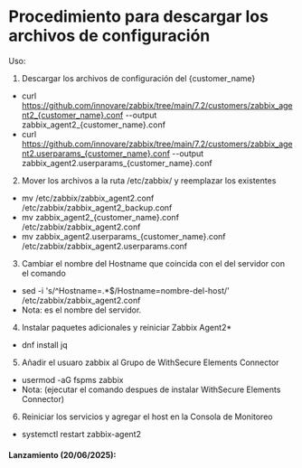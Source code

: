 # Procedimiento para descargar los archivos de configuración

Uso:
1. Descargar los archivos de configuración del {customer_name}
* curl https://github.com/innovare/zabbix/tree/main/7.2/customers/zabbix_agent2_{customer_name}.conf --output zabbix_agent2_{customer_name}.conf
* curl https://github.com/innovare/zabbix/tree/main/7.2/customers/zabbix_agent2.userparams_{customer_name}.conf --output zabbix_agent2.userparams_{customer_name}.conf

2. Mover los archivos a la ruta /etc/zabbix/ y reemplazar los existentes
* mv /etc/zabbix/zabbix_agent2.conf /etc/zabbix/zabbix_agent2_backup.conf
* mv zabbix_agent2_{customer_name}.conf /etc/zabbix/zabbix_agent2.conf
* mv zabbix_agent2.userparams_{customer_name}.conf /etc/zabbix/zabbix_agent2.userparams.conf

3. Cambiar el nombre del Hostname que coincida con el del servidor con el comando
* sed -i 's/^Hostname=.*$/Hostname=nombre-del-host/' /etc/zabbix/zabbix_agent2.conf
* Nota: <nombre-del-host> es el nombre del servidor.

4. Instalar paquetes adicionales y reiniciar Zabbix Agent2*
* dnf install jq

5. Añadir el usuaro zabbix al Grupo de WithSecure Elements Connector
* usermod -aG fspms zabbix
* Nota: (ejecutar el comando despues de instalar WithSecure Elements Connector)

6. Reiniciar los servicios y agregar el host en la Consola de Monitoreo
* systemctl restart zabbix-agent2

#### Lanzamiento (20/06/2025):
